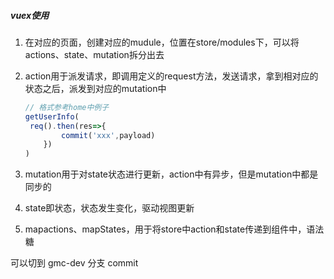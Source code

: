 
##### vuex使用

1. 在对应的页面，创建对应的mudule，位置在store/modules下，可以将actions、state、mutation拆分出去

2. action用于派发请求，即调用定义的request方法，发送请求，拿到相对应的状态之后，派发到对应的mutation中

   ```js
   // 格式参考home中例子
   getUserInfo(
   	req().then(res=>{
           commit('xxx',payload)
       })
   )
   ```

3. mutation用于对state状态进行更新，action中有异步，但是mutation中都是同步的

4. state即状态，状态发生变化，驱动视图更新

5. mapactions、mapStates，用于将store中action和state传递到组件中，语法糖

可以切到 gmc-dev 分支 commit  